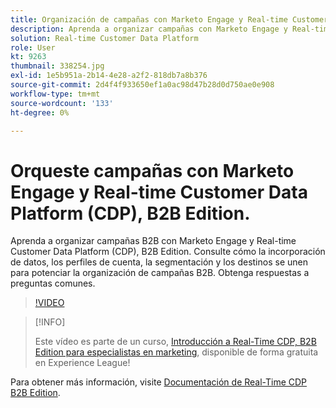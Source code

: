 ```yaml
---
title: Organización de campañas con Marketo Engage y Real-time Customer Data Platform, B2B Edition
description: Aprenda a organizar campañas con Marketo Engage y Real-time Customer Data Platform (CDP), B2B Edition.
solution: Real-time Customer Data Platform
role: User
kt: 9263
thumbnail: 338254.jpg
exl-id: 1e5b951a-2b14-4e28-a2f2-818db7a8b376
source-git-commit: 2d4f4f933650ef1a0ac98d47b28d0d750ae0e908
workflow-type: tm+mt
source-wordcount: '133'
ht-degree: 0%

---
```


# Orqueste campañas con Marketo Engage y Real-time Customer Data Platform (CDP), B2B Edition.

Aprenda a organizar campañas B2B con Marketo Engage y Real-time Customer Data Platform (CDP), B2B Edition. Consulte cómo la incorporación de datos, los perfiles de cuenta, la segmentación y los destinos se unen para potenciar la organización de campañas B2B. Obtenga respuestas a preguntas comunes.

>[!VIDEO](https://video.tv.adobe.com/v/338254?quality=12&learn=on)

>[!INFO]
>
> Este vídeo es parte de un curso, [Introducción a Real-Time CDP, B2B Edition para especialistas en marketing](https://experienceleague.adobe.com/?recommended=ExperiencePlatform-U-1-2021.rtcdp.b2b), disponible de forma gratuita en Experience League!

Para obtener más información, visite [Documentación de Real-Time CDP B2B Edition](https://experienceleague.adobe.com/docs/experience-platform/rtcdp/b2b-overview.html).
